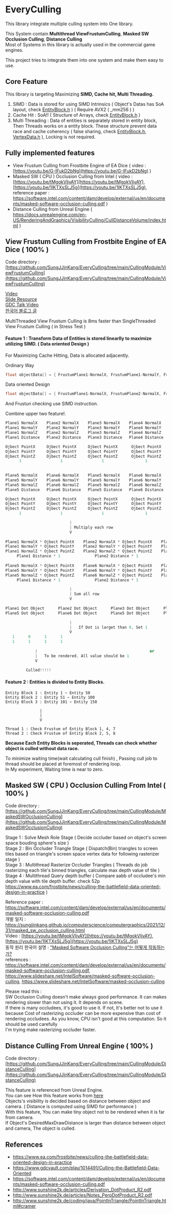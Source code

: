 # EveryCulling

This library integrate multiple culling system into One library.      

This System contain **Multithread ViewFrustumCulling**, **Masked SW Occlusion Culling**, **Distance Culling**            
Most of Systems in this library is actually used in the commercial game engines.       

This project tries to integrate them into one system and make them easy to use.      

## Core Feature 
This library is targeting Maximizing **SIMD, Cache hit, Multi Threading.**                 
1. SIMD : Data is stored for using SIMD Intrinsics ( Object's Datas has SoA layout, check [EntityBlock.h](https://github.com/SungJJinKang/EveryCulling/blob/main/DataType/EntityBlock.h) ) ( Require AVX2 ( _mm256 ) )                       
2. Cache Hit : SoA!! ( Structure of Arrays, check [EntityBlock.h](https://github.com/SungJJinKang/EveryCulling/blob/main/DataType/EntityBlock.h) )           
3. Multi Threading : Data of entities is separately stored in entity block, Then Threads works on a entity block. These structure prevent data race and cache coherency ( false sharing, check [EntityBlock.h](https://github.com/SungJJinKang/EveryCulling/blob/main/DataType/EntityBlock.h), [VertexData.h](https://github.com/SungJJinKang/EveryCulling/blob/main/DataType/VertexData.h) ), Locking is not required.               
              
## Fully implemented features
- View Frustum Culling from Frostbite Engine of EA Dice ( video : [https://youtu.be/G-IFukD2bNg](https://youtu.be/G-IFukD2bNg) )    
- Masked SW ( CPU ) Occlusion Culling from Intel ( video : [https://youtu.be/tMgokVljvAY](https://youtu.be/tMgokVljvAY), [https://youtu.be/1IKTXsSLJ5g](https://youtu.be/1IKTXsSLJ5g), reference paper : https://software.intel.com/content/dam/develop/external/us/en/documents/masked-software-occlusion-culling.pdf )                                       
- Distance Culling from Unreal Engine ( https://docs.unrealengine.com/en-US/RenderingAndGraphics/VisibilityCulling/CullDistanceVolume/index.html )              
                            
## View Frustum Culling from Frostbite Engine of EA Dice ( 100% )
         
Code directory : [https://github.com/SungJJinKang/EveryCulling/tree/main/CullingModule/ViewFrustumCulling](https://github.com/SungJJinKang/EveryCulling/tree/main/CullingModule/ViewFrustumCulling)          
            
[Video](https://youtu.be/G-IFukD2bNg)         
[Slide Resource](https://www.ea.com/frostbite/news/culling-the-battlefield-data-oriented-design-in-practice)        
[GDC Talk Video](https://www.gdcvault.com/play/1014491/Culling-the-Battlefield-Data-Oriented)   
[한국어 블로그 글](https://sungjjinkang.github.io/doom/c++/computergraphics/game/2021/04/02/viewfrustumculling.html)    

MultiThreaded View Frustum Culling is 8ms faster than SingleThreaded View Frustum Culling ( in Stress Test )

#### Feature 1 : Transform Data of Entities is stored linearlly to maximize utilizing SIMD. ( **Data oriented Design** )       
For Maximizing Cache Hitting, Data is allocated adjacently.     

Ordinary Way
```c++
float objectData[] = { FrustumPlane1-NormalX, FrustumPlane1-NormalY, FrustumPlane1-NormalZ, FrustumPlane1-Distance, FrustumPlane2-NormalX, FrustumPlane2-NormalY, FrustumPlane2-NormalZ, FrustumPlane2-Distance, FrustumPlane3-NormalX, FrustumPlane3-NormalY, FrustumPlane3-NormalZ, FrustumPlane3-Distance, FrustumPlane4-NormalX, FrustumPlane4-NormalY, FrustumPlane4-NormalZ, FrustumPlane4-Distance }
```

Data oriented Design
```c++
float objectData[] = { FrustumPlane1-NormalX, FrustumPlane2-NormalX, FrustumPlane3-NormalX, FrustumPlane4-NormalX, FrustumPlane1-NormalY, FrustumPlane2-NormalY, FrustumPlane3-NormalY, FrustumPlane4-NormalY, FrustumPlane1-NormalZ, FrustumPlane2-NormalZ, FrustumPlane3-NormalZ, FrustumPlane4-NormalZ, FrustumPlane1-Distance, FrustumPlane2-Distance, FrustumPlane3-Distance, FrustumPlane4-Distance }
```

And Frustun checking use SIMD instruction.   

Combine upper two feature!.    
```c++
Plane1 NormalX    Plane2 NormalX    Plane3 NormalX    Plane4 NormalX     
Plane1 NormalY    Plane2 NormalY    Plane3 NormalY    Plane4 NormalY     
Plane1 NormalZ    Plane2 NormalZ    Plane3 NormalZ    Plane4 NormalZ     
Plane1 Distance   Plane2 Distance   Plane3 Distance   Plane4 Distance     

Ojbect PointX     Ojbect PointX     Ojbect PointX      Ojbect PointX
Ojbect PointY     Ojbect PointY     Ojbect PointY      Ojbect PointY
Ojbect PointZ     Ojbect PointZ     Ojbect PointZ      Ojbect PointZ
      1                 1                 1                  1
      
      
Plane5 NormalX    Plane6 NormalX    Plane5 NormalX    Plane6 NormalX     
Plane5 NormalY    Plane6 NormalY    Plane5 NormalY    Plane6 NormalY     
Plane5 NormalZ    Plane6 NormalZ    Plane5 NormalZ    Plane6 NormalZ     
Plane5 Distance   Plane6 Distance   Plane5 Distance   Plane6 Distance     

Ojbect PointX     Ojbect PointX     Ojbect PointX      Ojbect PointX
Ojbect PointY     Ojbect PointY     Ojbect PointY      Ojbect PointY
Ojbect PointZ     Ojbect PointZ     Ojbect PointZ      Ojbect PointZ
      1                 1                 1                  1

                            |
                            | Multiply each row
                            V
                                    
Plane1 NormalX * Ojbect PointX    Plane2 NormalX * Ojbect PointX    Plane3 NormalX * Ojbect PointX    Plane4 NormalX * Ojbect PointX     
Plane1 NormalY * Ojbect PointY    Plane2 NormalY * Ojbect PointY    Plane3 NormalY * Ojbect PointY    Plane4 NormalY * Ojbect PointY
Plane1 NormalZ * Ojbect PointZ    Plane2 NormalZ * Ojbect PointZ    Plane3 NormalZ * Ojbect PointZ    Plane4 NormalZ * Ojbect PointZ
     Plane1 Distance * 1               Plane2 Distance * 1               Plane3 Distance * 1               Plane4 Distance * 1   
     
Plane5 NormalX * Ojbect PointX    Plane6 NormalX * Ojbect PointX    Plane5 NormalX * Ojbect PointX    Plane6 NormalX * Ojbect PointX     
Plane5 NormalY * Ojbect PointY    Plane6 NormalY * Ojbect PointY    Plane5 NormalY * Ojbect PointY    Plane6 NormalY * Ojbect PointY
Plane5 NormalZ * Ojbect PointZ    Plane6 NormalZ * Ojbect PointZ    Plane5 NormalZ * Ojbect PointZ    Plane6 NormalZ * Ojbect PointZ
     Plane1 Distance * 1               Plane2 Distance * 1               Plane3 Distance * 1               Plane4 Distance * 1   

                            |
                            | Sum all row
                            V
                        
Plane1 Dot Object      Plane2 Dot Object      Plane3 Dot Object      Plane4 Dot Object
Plane5 Dot Object      Plane6 Dot Object      Plane5 Dot Object      Plane6 Dot Object

                            |
                            |   If Dot is larget than 0, Set 1
                            V
   1      0      1      1                                                1      1      1      1                                                                  
   1      1      1      1                                                1      1      1      1
                                                                         
             |                                                 or                  |
             |   To be rendered, All value should be 1                             |   To be rendered, All value should be 1
             V                                                                     V
                                                                         
         Culled!!!!!                                                            Rendered
```


#### Feature 2 : Entities is divided to Entity Blocks.        
```
Entity Block 1 : Entity 1 ~ Entity 50 
Entity Block 2 : Entity 51 ~ Entity 100 
Entity Block 3 : Entity 101 ~ Entity 150
      
               |
               |
               V
             
Thread 1 : Check Frustum of Entity Block 1, 4, 7
Thread 2 : Check Frustum of Entity Block 2, 5, 8
```

**Because Each Entity Blocks is seperated, Threads can check whether object is culled without data race.** 

To minimize waiting time(wait calculating cull finish) , Passing cull job to thread should be placed at foremost of rendering loop.      
In My experiment, Waiting time is near to zero.

## Masked SW ( CPU ) Occlusion Culling From Intel ( 100% )             
             
Code directory : [https://github.com/SungJJinKang/EveryCulling/tree/main/CullingModule/MaskedSWOcclusionCulling](https://github.com/SungJJinKang/EveryCulling/tree/main/CullingModule/MaskedSWOcclusionCulling)         

Stage 1 : Solve Mesh Role Stage ( Decide occluder based on object's screen space bouding sphere's size )             
Stage 2 : Bin Occluder Triangle Stage ( Dispatch(Bin) triangles to screen tiles based on triangle's screen space vertex data for following rasterizer stage )             
Stage 3 : Multithread Rasterize Occluder Triangles ( Threads do job rasterizing each tile's binned triangles, calculate max depth value of tile )             
Stage 4 : Multithread Query depth buffer ( Compare aabb of occludee's min depth value with tile depth buffer. check 52p https://www.ea.com/frostbite/news/culling-the-battlefield-data-oriented-design-in-practice )              

Reference paper : https://software.intel.com/content/dam/develop/external/us/en/documents/masked-software-occlusion-culling.pdf           
개발 일지 : https://sungjjinkang.github.io/computerscience/computergraphics/2021/12/31/masked_sw_occlusion_culling.html            
Video : [https://youtu.be/tMgokVljvAY](https://youtu.be/tMgokVljvAY), [https://youtu.be/1IKTXsSLJ5g](https://youtu.be/1IKTXsSLJ5g)                       
동작 원리 한국어 설명 : ["Masked Software Occlusion Culling"는 어떻게 작동하는가?](https://github.com/SungJJinKang/EveryCulling/blob/main/CullingModule/MaskedSWOcclusionCulling/MaskedSWOcclusionCulling_HowWorks.md)                 
references : https://software.intel.com/content/dam/develop/external/us/en/documents/masked-software-occlusion-culling.pdf, https://www.slideshare.net/IntelSoftware/masked-software-occlusion-culling, https://www.slideshare.net/IntelSoftware/masked-occlusion-culling          
                

Please read this :        
SW Occlusion Culling doesn't make always good performance. It can makes rendering slower than not using it. It depends on scene.           
If there is many occludees, it's good to use it. If not, It's better not to use it because Cost of rasterizing occluder can be more expensive than cost of rendering occludees. As you know, CPU isn't good at this computation. So it should be used carefully          
I'm trying make rasterizing occluder faster.        

## Distance Culling From Unreal Engine ( 100% )
         
Code directory : [https://github.com/SungJJinKang/EveryCulling/tree/main/CullingModule/DistanceCulling](https://github.com/SungJJinKang/EveryCulling/tree/main/CullingModule/DistanceCulling)         
            
This feature is referenced from Unreal Engine.        
You can see How this feature works from [here](https://docs.unrealengine.com/en-US/RenderingAndGraphics/VisibilityCulling/CullDistanceVolume/index.html)       
Objects's visibility is decided based on distance between object and camera. ( Distance is computed using SIMD for performance )                  
With this feature, You can make tiny object not to be rendered when it is far from camera.      
If Object's DesiredMaxDrawDistance is larger than distance between object and camera, The object is culled.             




## References

- https://www.ea.com/frostbite/news/culling-the-battlefield-data-oriented-design-in-practice
- https://www.gdcvault.com/play/1014491/Culling-the-Battlefield-Data-Oriented
- https://software.intel.com/content/dam/develop/external/us/en/documents/masked-software-occlusion-culling.pdf
- http://www.sunshine2k.de/articles/Derivation_DotProduct_R2.pdf
- http://www.sunshine2k.de/articles/Notes_PerpDotProduct_R2.pdf
- http://www.sunshine2k.de/coding/java/PointInTriangle/PointInTriangle.html#cramer

